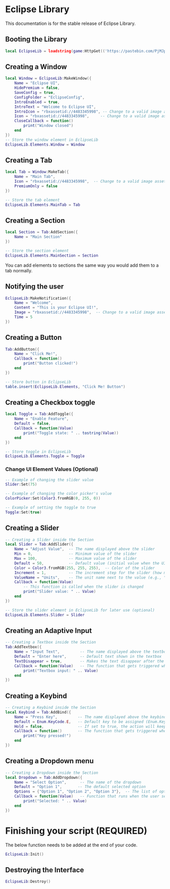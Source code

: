 # Eclipse Library
This documentation is for the stable release of Eclipse Library.

## Booting the Library
```lua
local EclipseLib = loadstring(game:HttpGet(('https://pastebin.com/PjMJpm30')))()
```


## Creating a Window
```lua
local Window = EclipseLib:MakeWindow({
    Name = "Eclipse UI",
    HidePremium = false,
    SaveConfig = true,
    ConfigFolder = "EclipseConfig",
    IntroEnabled = true,
    IntroText = "Welcome to Eclipse UI",
    IntroIcon = "rbxassetid://4483345998", -- Change to a valid image asset ID
    Icon = "rbxassetid://4483345998",     -- Change to a valid image asset ID
    CloseCallback = function() 
        print("Window closed")
    end
})
-- Store the window element in EclipseLib
EclipseLib.Elements.Window = Window
```

## Creating a Tab
```lua
local Tab = Window:MakeTab({
    Name = "Main Tab",
    Icon = "rbxassetid://4483345998",  -- Change to a valid image asset ID
    PremiumOnly = false
})

-- Store the tab element
EclipseLib.Elements.MainTab = Tab
```

## Creating a Section
```lua
local Section = Tab:AddSection({
    Name = "Main Section"
})

-- Store the section element
EclipseLib.Elements.MainSection = Section
```
You can add elements to sections the same way you would add them to a tab normally.

## Notifying the user
```lua
EclipseLib:MakeNotification({
    Name = "Welcome",
    Content = "This is your Eclipse UI!",
    Image = "rbxassetid://4483345998",  -- Change to a valid image asset ID
    Time = 5
})
```
## Creating a Button
```lua
Tab:AddButton({
    Name = "Click Me!",
    Callback = function()
        print("Button clicked!")
    end    
})

-- Store button in EclipseLib
table.insert(EclipseLib.Elements, "Click Me! Button")
```

## Creating a Checkbox toggle
```lua
local Toggle = Tab:AddToggle({
    Name = "Enable Feature",
    Default = false,
    Callback = function(Value)
        print("Toggle state: " .. tostring(Value))
    end    
})

-- Store toggle in EclipseLib
EclipseLib.Elements.Toggle = Toggle
```

### Change UI Element Values (Optional)
```lua
-- Example of changing the slider value
Slider:Set(75)

-- Example of changing the color picker's value
ColorPicker:Set(Color3.fromRGB(0, 255, 0))

-- Example of setting the toggle to true
Toggle:Set(true)
```

## Creating a Slider
```lua
-- Creating a Slider inside the Section
local Slider = Tab:AddSlider({
    Name = "Adjust Value",  -- The name displayed above the slider
    Min = 0,                -- Minimum value of the slider
    Max = 100,              -- Maximum value of the slider
    Default = 50,           -- Default value (initial value when the UI is opened)
    Color = Color3.fromRGB(255, 255, 255),  -- Color of the slider
    Increment = 1,          -- The increment step for the slider (how much value changes when dragging)
    ValueName = "Units",    -- The unit name next to the value (e.g., "Units")
    Callback = function(Value)
        -- This function is called when the slider is changed
        print("Slider value: " .. Value)
    end    
})

-- Store the slider element in EclipseLib for later use (optional)
EclipseLib.Elements.Slider = Slider
```

## Creating an Adaptive Input
```lua
-- Creating a Textbox inside the Section
Tab:AddTextbox({
    Name = "Input Text",         -- The name displayed above the textbox
    Default = "Enter here",      -- Default text shown in the textbox
    TextDisappear = true,        -- Makes the text disappear after the textbox loses focus
    Callback = function(Value)   -- The function that gets triggered when the value changes
        print("Textbox input: " .. Value)
    end    
})
```

## Creating a Keybind
```lua
-- Creating a Keybind inside the Section
local Keybind = Tab:AddBind({
    Name = "Press Key",         -- The name displayed above the keybind
    Default = Enum.KeyCode.E,   -- Default key to be assigned (Enum.KeyCode.<Key>)
    Hold = false,               -- If set to true, the action will keep triggering while the key is held
    Callback = function()       -- The function that gets triggered when the key is pressed
        print("Key pressed!")
    end    
})
```

## Creating a Dropdown menu
```lua
-- Creating a Dropdown inside the Section
local Dropdown = Tab:AddDropdown({
    Name = "Select Option",      -- The name of the dropdown
    Default = "Option 1",       -- The default selected option
    Options = {"Option 1", "Option 2", "Option 3"},  -- The list of options in the dropdown
    Callback = function(Value)   -- Function that runs when the user selects an option
        print("Selected: " .. Value)
    end    
})
```

# Finishing your script (REQUIRED)
The below function needs to be added at the end of your code.
```lua
EclipseLib:Init()
```

## Destroying the Interface
```lua
EclipseLib:Destroy()
```
